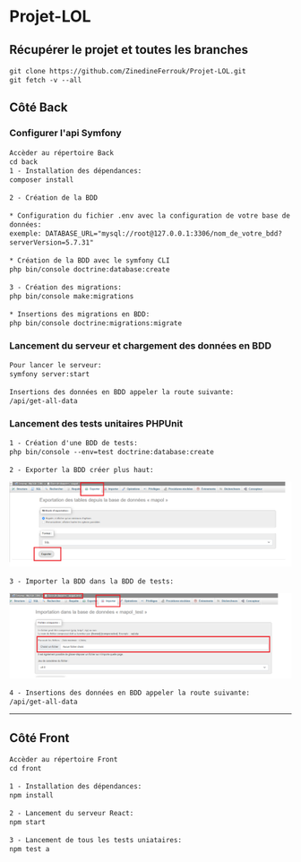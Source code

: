 # Projet-LOL

## Récupérer le projet et toutes les branches 
``` 
git clone https://github.com/ZinedineFerrouk/Projet-LOL.git
git fetch -v --all
```

## Côté Back

### Configurer l'api Symfony 
```
Accèder au répertoire Back
cd back
1 - Installation des dépendances:
composer install

2 - Création de la BDD 

* Configuration du fichier .env avec la configuration de votre base de données:
exemple: DATABASE_URL="mysql://root@127.0.0.1:3306/nom_de_votre_bdd?serverVersion=5.7.31"

* Création de la BDD avec le symfony CLI
php bin/console doctrine:database:create

3 - Création des migrations:
php bin/console make:migrations

* Insertions des migrations en BDD:
php bin/console doctrine:migrations:migrate
```

### Lancement du serveur et chargement des données en BDD
```
Pour lancer le serveur:
symfony server:start

Insertions des données en BDD appeler la route suivante:
/api/get-all-data
```

### Lancement des tests unitaires PHPUnit
```
1 - Création d'une BDD de tests:
php bin/console --env=test doctrine:database:create

2 - Exporter la BDD créer plus haut:
```

<img alt="Alt text" src="./api/public/image1.png">

```
3 - Importer la BDD dans la BDD de tests:
```
<img alt="Alt text" src="./api/public/image2.png">

```
4 - Insertions des données en BDD appeler la route suivante:
/api/get-all-data
```
---

## Côté Front

```
Accèder au répertoire Front
cd front

1 - Installation des dépendances:
npm install

2 - Lancement du serveur React:
npm start

3 - Lancement de tous les tests uniataires:
npm test a
```
